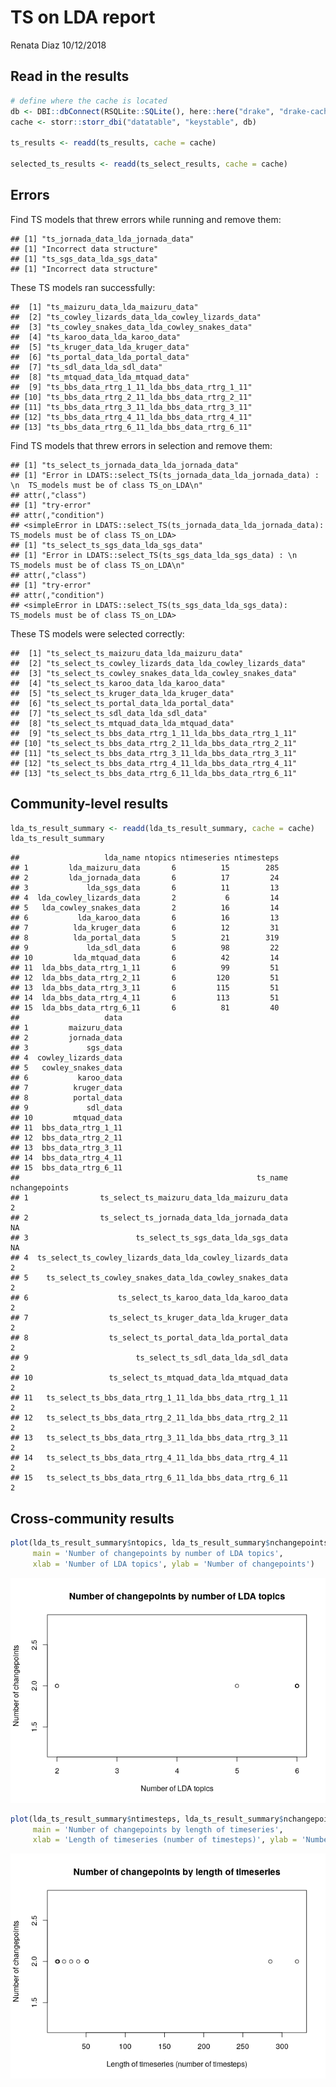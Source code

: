TS on LDA report
================
Renata Diaz
10/12/2018

Read in the results
-------------------

``` r
# define where the cache is located
db <- DBI::dbConnect(RSQLite::SQLite(), here::here("drake", "drake-cache.sqlite"))
cache <- storr::storr_dbi("datatable", "keystable", db)

ts_results <- readd(ts_results, cache = cache)

selected_ts_results <- readd(ts_select_results, cache = cache)
```

Errors
------

Find TS models that threw errors while running and remove them:

    ## [1] "ts_jornada_data_lda_jornada_data"
    ## [1] "Incorrect data structure"
    ## [1] "ts_sgs_data_lda_sgs_data"
    ## [1] "Incorrect data structure"

These TS models ran successfully:

    ##  [1] "ts_maizuru_data_lda_maizuru_data"              
    ##  [2] "ts_cowley_lizards_data_lda_cowley_lizards_data"
    ##  [3] "ts_cowley_snakes_data_lda_cowley_snakes_data"  
    ##  [4] "ts_karoo_data_lda_karoo_data"                  
    ##  [5] "ts_kruger_data_lda_kruger_data"                
    ##  [6] "ts_portal_data_lda_portal_data"                
    ##  [7] "ts_sdl_data_lda_sdl_data"                      
    ##  [8] "ts_mtquad_data_lda_mtquad_data"                
    ##  [9] "ts_bbs_data_rtrg_1_11_lda_bbs_data_rtrg_1_11"  
    ## [10] "ts_bbs_data_rtrg_2_11_lda_bbs_data_rtrg_2_11"  
    ## [11] "ts_bbs_data_rtrg_3_11_lda_bbs_data_rtrg_3_11"  
    ## [12] "ts_bbs_data_rtrg_4_11_lda_bbs_data_rtrg_4_11"  
    ## [13] "ts_bbs_data_rtrg_6_11_lda_bbs_data_rtrg_6_11"

Find TS models that threw errors in selection and remove them:

    ## [1] "ts_select_ts_jornada_data_lda_jornada_data"
    ## [1] "Error in LDATS::select_TS(ts_jornada_data_lda_jornada_data) : \n  TS_models must be of class TS_on_LDA\n"
    ## attr(,"class")
    ## [1] "try-error"
    ## attr(,"condition")
    ## <simpleError in LDATS::select_TS(ts_jornada_data_lda_jornada_data): TS_models must be of class TS_on_LDA>
    ## [1] "ts_select_ts_sgs_data_lda_sgs_data"
    ## [1] "Error in LDATS::select_TS(ts_sgs_data_lda_sgs_data) : \n  TS_models must be of class TS_on_LDA\n"
    ## attr(,"class")
    ## [1] "try-error"
    ## attr(,"condition")
    ## <simpleError in LDATS::select_TS(ts_sgs_data_lda_sgs_data): TS_models must be of class TS_on_LDA>

These TS models were selected correctly:

    ##  [1] "ts_select_ts_maizuru_data_lda_maizuru_data"              
    ##  [2] "ts_select_ts_cowley_lizards_data_lda_cowley_lizards_data"
    ##  [3] "ts_select_ts_cowley_snakes_data_lda_cowley_snakes_data"  
    ##  [4] "ts_select_ts_karoo_data_lda_karoo_data"                  
    ##  [5] "ts_select_ts_kruger_data_lda_kruger_data"                
    ##  [6] "ts_select_ts_portal_data_lda_portal_data"                
    ##  [7] "ts_select_ts_sdl_data_lda_sdl_data"                      
    ##  [8] "ts_select_ts_mtquad_data_lda_mtquad_data"                
    ##  [9] "ts_select_ts_bbs_data_rtrg_1_11_lda_bbs_data_rtrg_1_11"  
    ## [10] "ts_select_ts_bbs_data_rtrg_2_11_lda_bbs_data_rtrg_2_11"  
    ## [11] "ts_select_ts_bbs_data_rtrg_3_11_lda_bbs_data_rtrg_3_11"  
    ## [12] "ts_select_ts_bbs_data_rtrg_4_11_lda_bbs_data_rtrg_4_11"  
    ## [13] "ts_select_ts_bbs_data_rtrg_6_11_lda_bbs_data_rtrg_6_11"

Community-level results
-----------------------

``` r
lda_ts_result_summary <- readd(lda_ts_result_summary, cache = cache)
lda_ts_result_summary
```

    ##                   lda_name ntopics ntimeseries ntimesteps
    ## 1         lda_maizuru_data       6          15        285
    ## 2         lda_jornada_data       6          17         24
    ## 3             lda_sgs_data       6          11         13
    ## 4  lda_cowley_lizards_data       2           6         14
    ## 5   lda_cowley_snakes_data       2          16         14
    ## 6           lda_karoo_data       6          16         13
    ## 7          lda_kruger_data       6          12         31
    ## 8          lda_portal_data       5          21        319
    ## 9             lda_sdl_data       6          98         22
    ## 10         lda_mtquad_data       6          42         14
    ## 11  lda_bbs_data_rtrg_1_11       6          99         51
    ## 12  lda_bbs_data_rtrg_2_11       6         120         51
    ## 13  lda_bbs_data_rtrg_3_11       6         115         51
    ## 14  lda_bbs_data_rtrg_4_11       6         113         51
    ## 15  lda_bbs_data_rtrg_6_11       6          81         40
    ##                   data
    ## 1         maizuru_data
    ## 2         jornada_data
    ## 3             sgs_data
    ## 4  cowley_lizards_data
    ## 5   cowley_snakes_data
    ## 6           karoo_data
    ## 7          kruger_data
    ## 8          portal_data
    ## 9             sdl_data
    ## 10         mtquad_data
    ## 11  bbs_data_rtrg_1_11
    ## 12  bbs_data_rtrg_2_11
    ## 13  bbs_data_rtrg_3_11
    ## 14  bbs_data_rtrg_4_11
    ## 15  bbs_data_rtrg_6_11
    ##                                                     ts_name nchangepoints
    ## 1                ts_select_ts_maizuru_data_lda_maizuru_data             2
    ## 2                ts_select_ts_jornada_data_lda_jornada_data            NA
    ## 3                        ts_select_ts_sgs_data_lda_sgs_data            NA
    ## 4  ts_select_ts_cowley_lizards_data_lda_cowley_lizards_data             2
    ## 5    ts_select_ts_cowley_snakes_data_lda_cowley_snakes_data             2
    ## 6                    ts_select_ts_karoo_data_lda_karoo_data             2
    ## 7                  ts_select_ts_kruger_data_lda_kruger_data             2
    ## 8                  ts_select_ts_portal_data_lda_portal_data             2
    ## 9                        ts_select_ts_sdl_data_lda_sdl_data             2
    ## 10                 ts_select_ts_mtquad_data_lda_mtquad_data             2
    ## 11   ts_select_ts_bbs_data_rtrg_1_11_lda_bbs_data_rtrg_1_11             2
    ## 12   ts_select_ts_bbs_data_rtrg_2_11_lda_bbs_data_rtrg_2_11             2
    ## 13   ts_select_ts_bbs_data_rtrg_3_11_lda_bbs_data_rtrg_3_11             2
    ## 14   ts_select_ts_bbs_data_rtrg_4_11_lda_bbs_data_rtrg_4_11             2
    ## 15   ts_select_ts_bbs_data_rtrg_6_11_lda_bbs_data_rtrg_6_11             2

Cross-community results
-----------------------

``` r
plot(lda_ts_result_summary$ntopics, lda_ts_result_summary$nchangepoints, 
     main = 'Number of changepoints by number of LDA topics', 
     xlab = 'Number of LDA topics', ylab = 'Number of changepoints')
```

![](ts_report_files/figure-markdown_github/plot%20ts%20cross%20comm%20results-1.png)

``` r
plot(lda_ts_result_summary$ntimesteps, lda_ts_result_summary$nchangepoints, 
     main = 'Number of changepoints by length of timeseries', 
     xlab = 'Length of timeseries (number of timesteps)', ylab = 'Number of changepoints')
```

![](ts_report_files/figure-markdown_github/plot%20ts%20cross%20comm%20results-2.png)

